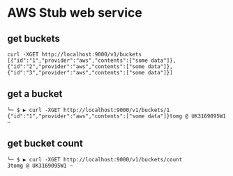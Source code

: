 
# AWS Stub web service 

## get buckets
```
curl -XGET http://localhost:9000/v1/buckets
[{"id":"1","provider":"aws","contents":["some data"]},{"id":"2","provider":"aws","contents":["some data"]},{"id":"3","provider":"aws","contents":["some data"]}]
```
## get a bucket
```
└─ $ ▶ curl -XGET http://localhost:9000/v1/buckets/1
{"id":"1","provider":"aws","contents":["some data"]}tomg @ UK3169095W1 ~
```
## get bucket count
```
└─ $ ▶ curl -XGET http://localhost:9000/v1/buckets/count
3tomg @ UK3169095W1 ~
```